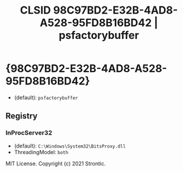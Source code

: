 ﻿---
title: "CLSID 98C97BD2-E32B-4AD8-A528-95FD8B16BD42 | psfactorybuffer"
excerpt: What is COM-Object CLSID 98C97BD2-E32B-4AD8-A528-95FD8B16BD42?
---

# {98C97BD2-E32B-4AD8-A528-95FD8B16BD42}

* (default): `psfactorybuffer`

## Registry


### InProcServer32

* (default): `C:\Windows\System32\BitsProxy.dll`
* ThreadingModel: `both`

MIT License. Copyright (c) 2021 Strontic.



